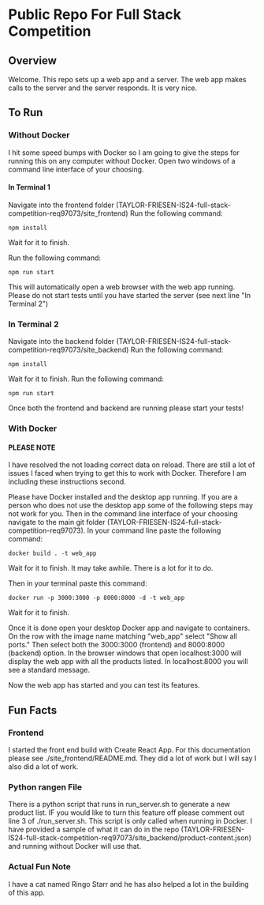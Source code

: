 # Public Repo For Full Stack Competition

## Overview

Welcome. This repo sets up a web app and a server. The web app makes calls to the server and the server responds. It is very nice. 

## To Run 

### Without Docker
I hit some speed bumps with Docker so I am going to give the steps for running this on any computer without Docker. 
Open two windows of a command line interface of your choosing. 

#### In Terminal 1
Navigate into the frontend folder (TAYLOR-FRIESEN-IS24-full-stack-competition-req97073/site_frontend)
Run the following command: 

```npm install```

Wait for it to finish. 

Run the following command:

```npm run start```

This will automatically open a web browser with the web app running. Please do not start tests until you have started the server (see next line "In Terminal 2")

### In Terminal 2
Navigate into the backend folder (TAYLOR-FRIESEN-IS24-full-stack-competition-req97073/site_backend)
Run the following command: 

```npm install```

Wait for it to finish. 
Run the following command:

```npm run start```

Once both the frontend and backend are running please start your tests! 


### With Docker
#### PLEASE NOTE 
I have resolved the not loading correct data on reload. There are still a lot of issues I faced when trying to get this to work with Docker. Therefore I am including these instructions second.  

Please have Docker installed and the desktop app running. If you are a person who does not use the desktop app some of the following steps may not work for you. 
Then in the command line interface of your choosing navigate to the main git folder (TAYLOR-FRIESEN-IS24-full-stack-competition-req97073).
In your command line paste the following command: 

```docker build . -t web_app```

Wait for it to finish. It may take awhile. There is a lot for it to do. 

Then in your terminal paste this command:

```docker run -p 3000:3000 -p 8000:8000 -d -t web_app```

Wait for it to finish. 

Once it is done open your desktop Docker app and navigate to containers. 
On the row with the image name matching "web_app" select "Show all ports." 
Then select both the 3000:3000 (frontend) and 8000:8000 (backend) option. 
In the browser windows that open localhost:3000 will display the web app with all the products listed. In localhost:8000 you will see a standard message. 

Now the web app has started and you can test its features.

## Fun Facts

### Frontend
I started the front end build with Create React App. For this documentation please see ./site_frontend/README.md. They did a lot of work but I will say I also did a lot of work. 

### Python rangen File
There is a python script that runs in run_server.sh to generate a new product list. IF you would like to turn this feature off please comment out line 3 of ./run_server.sh.
This script is only called when running in Docker. I have provided a sample of what it can do in the repo (TAYLOR-FRIESEN-IS24-full-stack-competition-req97073/site_backend/product-content.json) and running without Docker will use that. 

### Actual Fun Note
I have a cat named Ringo Starr and he has also helped a lot in the building of this app. 
